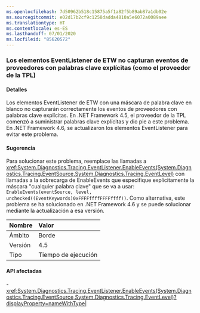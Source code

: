 ```yaml
---
ms.openlocfilehash: 7d50962b518c15875a5f1a82f5b89ab87a1db02e
ms.sourcegitcommit: e02d17b2cf9c1258dadda4810a5e6072a0089aee
ms.translationtype: HT
ms.contentlocale: es-ES
ms.lasthandoff: 07/01/2020
ms.locfileid: "85620572"
---
```

### <a name="etw-eventlisteners-do-not-capture-events-from-providers-with-explicit-keywords-like-the-tpl-provider"></a>Los elementos EventListener de ETW no capturan eventos de proveedores con palabras clave explícitas (como el proveedor de la TPL)

#### <a name="details"></a>Detalles

Los elementos EventListener de ETW con una máscara de palabra clave en blanco no capturarán correctamente los eventos de proveedores con palabras clave explícitas. En .NET Framework 4.5, el proveedor de la TPL comenzó a suministrar palabras clave explícitas y dio pie a este problema. En .NET Framework 4.6, se actualizaron los elementos EventListener para evitar este problema.

#### <a name="suggestion"></a>Sugerencia

Para solucionar este problema, reemplace las llamadas a <xref:System.Diagnostics.Tracing.EventListener.EnableEvents(System.Diagnostics.Tracing.EventSource,System.Diagnostics.Tracing.EventLevel)> con llamadas a la sobrecarga de EnableEvents que especifique explícitamente la máscara &quot;cualquier palabra clave&quot; que se va a usar: <code>EnableEvents(eventSource, level, unchecked((EventKeywords)0xFFFFffffFFFFffff))</code>. Como alternativa, este problema se ha solucionado en .NET Framework 4.6 y se puede solucionar mediante la actualización a esa versión.

| Nombre    | Valor       |
|:--------|:------------|
| Ámbito   |Borde|
|Versión|4.5|
|Tipo|Tiempo de ejecución

#### <a name="affected-apis"></a>API afectadas

-<xref:System.Diagnostics.Tracing.EventListener.EnableEvents(System.Diagnostics.Tracing.EventSource,System.Diagnostics.Tracing.EventLevel)?displayProperty=nameWithType></li></ul>|
